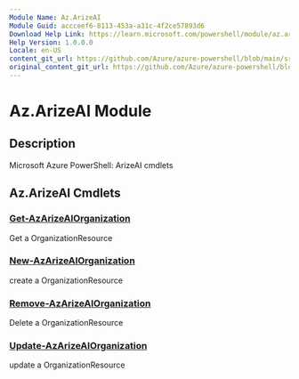 ```yaml
---
Module Name: Az.ArizeAI
Module Guid: accceef6-8113-453a-a31c-4f2ce57893d6
Download Help Link: https://learn.microsoft.com/powershell/module/az.arizeai
Help Version: 1.0.0.0
Locale: en-US
content_git_url: https://github.com/Azure/azure-powershell/blob/main/src/ArizeAI/ArizeAI/help/Az.ArizeAI.md
original_content_git_url: https://github.com/Azure/azure-powershell/blob/main/src/ArizeAI/ArizeAI/help/Az.ArizeAI.md
---
```


# Az.ArizeAI Module
## Description
Microsoft Azure PowerShell: ArizeAI cmdlets

## Az.ArizeAI Cmdlets
### [Get-AzArizeAIOrganization](Get-AzArizeAIOrganization.md)
Get a OrganizationResource

### [New-AzArizeAIOrganization](New-AzArizeAIOrganization.md)
create a OrganizationResource

### [Remove-AzArizeAIOrganization](Remove-AzArizeAIOrganization.md)
Delete a OrganizationResource

### [Update-AzArizeAIOrganization](Update-AzArizeAIOrganization.md)
update a OrganizationResource

